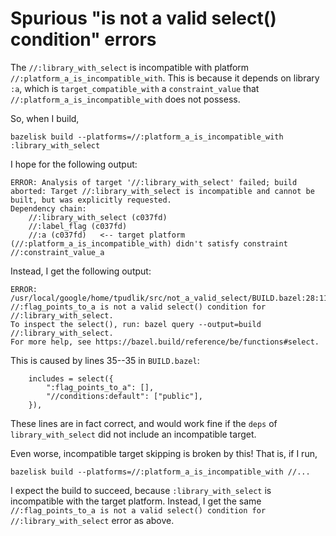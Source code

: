 # Spurious "is not a valid select() condition" errors

The `//:library_with_select` is incompatible with platform
`//:platform_a_is_incompatible_with`. This is because it depends on library
`:a`, which is `target_compatible_with` a `constraint_value` that
`//:platform_a_is_incompatible_with` does not possess.

So, when I build,

```
bazelisk build --platforms=//:platform_a_is_incompatible_with :library_with_select
```

I hope for the following output:

```
ERROR: Analysis of target '//:library_with_select' failed; build aborted: Target //:library_with_select is incompatible and cannot be built, but was explicitly requested.
Dependency chain:
    //:library_with_select (c037fd)
    //:label_flag (c037fd)
    //:a (c037fd)   <-- target platform (//:platform_a_is_incompatible_with) didn't satisfy constraint //:constraint_value_a
```

Instead, I get the following output:

```
ERROR: /usr/local/google/home/tpudlik/src/not_a_valid_select/BUILD.bazel:28:11: //:flag_points_to_a is not a valid select() condition for //:library_with_select.
To inspect the select(), run: bazel query --output=build //:library_with_select.
For more help, see https://bazel.build/reference/be/functions#select.
```

This is caused by lines 35--35 in `BUILD.bazel`:

```
    includes = select({
        ":flag_points_to_a": [],
        "//conditions:default": ["public"],
    }),
```

These lines are in fact correct, and would work fine if the `deps` of
`library_with_select` did not include an incompatible target.

Even worse, incompatible target skipping is broken by this! That is, if I run,

```
bazelisk build --platforms=//:platform_a_is_incompatible_with //...
```

I expect the build to succeed, because `:library_with_select` is incompatible
with the target platform. Instead, I get the same `//:flag_points_to_a is not a
valid select() condition for //:library_with_select` error as above.
